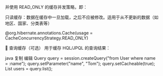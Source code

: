 

并使用 READ_ONLY 的缓存并发策略，即：

只读缓存：数据在缓存中一旦加载，之后不应被修改。适用于从不更新的数据（如地区、国家、分类表等）



@org.hibernate.annotations.Cache(usage = CacheConcurrencyStrategy.READ_ONLY)


🔁 查询缓存（可选）
用于缓存 HQL/JPQL 的查询结果：

java
复制
编辑
Query query = session.createQuery("from User where name = :name");
query.setParameter("name", "Tom");
query.setCacheable(true);
List<User> users = query.list();